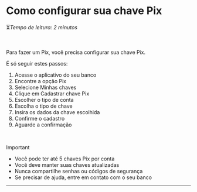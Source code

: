 # Como configurar sua chave Pix

⏳*Tempo de leitura: 2 minutos*

<br>

Para fazer um Pix, você precisa configurar sua chave Pix. 


É só seguir estes passos:

1. Acesse o aplicativo do seu banco
2. Encontre a opção Pix
3. Selecione Minhas chaves
4. Clique em Cadastrar chave Pix
5. Escolher o tipo de conta 
6. Escolha o tipo de chave
7. Insira os dados da chave escolhida
8. Confirme o cadastro
9. Aguarde a confirmação

<br>

> [!IMPORTANT]
> - Você pode ter até 5 chaves Pix por conta
> - Você deve manter suas chaves atualizadas
> - Nunca compartilhe senhas ou códigos de segurança
> - Se precisar de ajuda, entre em contato com o seu banco


***

